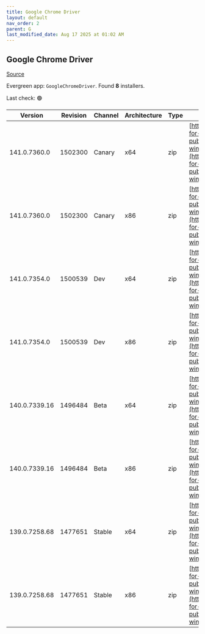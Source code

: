 ```yaml
---
title: Google Chrome Driver
layout: default
nav_order: 2
parent: G
last_modified_date: Aug 17 2025 at 01:02 AM
---
```


## Google Chrome Driver

[Source](https://googlechromelabs.github.io/chrome-for-testing/)

Evergreen app: `GoogleChromeDriver`. Found **8** installers.

Last check: 🟢

| Version       | Revision | Channel | Architecture | Type | URI                                                                                                                                                                                                        |
| ------------- | -------- | ------- | ------------ | ---- | ---------------------------------------------------------------------------------------------------------------------------------------------------------------------------------------------------------- |
| 141.0.7360.0  | 1502300  | Canary  | x64          | zip  | [https://storage.googleapis.com/chrome-for-testing-public/141.0.7360.0/win64/chromedriver-win64.zip](https://storage.googleapis.com/chrome-for-testing-public/141.0.7360.0/win64/chromedriver-win64.zip)   |
| 141.0.7360.0  | 1502300  | Canary  | x86          | zip  | [https://storage.googleapis.com/chrome-for-testing-public/141.0.7360.0/win32/chromedriver-win32.zip](https://storage.googleapis.com/chrome-for-testing-public/141.0.7360.0/win32/chromedriver-win32.zip)   |
| 141.0.7354.0  | 1500539  | Dev     | x64          | zip  | [https://storage.googleapis.com/chrome-for-testing-public/141.0.7354.0/win64/chromedriver-win64.zip](https://storage.googleapis.com/chrome-for-testing-public/141.0.7354.0/win64/chromedriver-win64.zip)   |
| 141.0.7354.0  | 1500539  | Dev     | x86          | zip  | [https://storage.googleapis.com/chrome-for-testing-public/141.0.7354.0/win32/chromedriver-win32.zip](https://storage.googleapis.com/chrome-for-testing-public/141.0.7354.0/win32/chromedriver-win32.zip)   |
| 140.0.7339.16 | 1496484  | Beta    | x64          | zip  | [https://storage.googleapis.com/chrome-for-testing-public/140.0.7339.16/win64/chromedriver-win64.zip](https://storage.googleapis.com/chrome-for-testing-public/140.0.7339.16/win64/chromedriver-win64.zip) |
| 140.0.7339.16 | 1496484  | Beta    | x86          | zip  | [https://storage.googleapis.com/chrome-for-testing-public/140.0.7339.16/win32/chromedriver-win32.zip](https://storage.googleapis.com/chrome-for-testing-public/140.0.7339.16/win32/chromedriver-win32.zip) |
| 139.0.7258.68 | 1477651  | Stable  | x64          | zip  | [https://storage.googleapis.com/chrome-for-testing-public/139.0.7258.68/win64/chromedriver-win64.zip](https://storage.googleapis.com/chrome-for-testing-public/139.0.7258.68/win64/chromedriver-win64.zip) |
| 139.0.7258.68 | 1477651  | Stable  | x86          | zip  | [https://storage.googleapis.com/chrome-for-testing-public/139.0.7258.68/win32/chromedriver-win32.zip](https://storage.googleapis.com/chrome-for-testing-public/139.0.7258.68/win32/chromedriver-win32.zip) |

